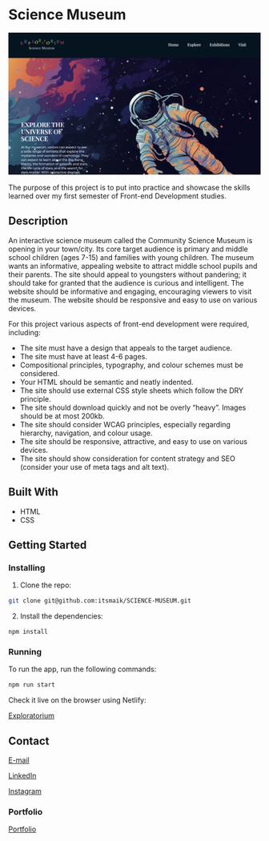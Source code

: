 # Science Museum

![image](/images/read-me-img-exploratorium.png)

The purpose of this project is to put into practice and showcase the skills learned over my first semester of Front-end Development studies.

## Description

An interactive science museum called the Community Science Museum is opening in your town/city. Its core target audience is primary and middle school children (ages 7-15) and families with young children. The museum wants an informative, appealing website to attract middle school pupils and their parents. The site should appeal to youngsters without pandering; it should take for granted that the audience is curious and intelligent. The website should be informative and engaging, encouraging viewers to visit the museum. The website should be responsive and easy to use on various devices.

For this project various aspects of front-end development were required, including:

- The site must have a design that appeals to the target audience.
- The site must have at least 4-6 pages.
- Compositional principles, typography, and colour schemes must be considered.
- Your HTML should be semantic and neatly indented.
- The site should use external CSS style sheets which follow the DRY principle.
- The site should download quickly and not be overly “heavy”. Images should be at most 200kb.
- The site should consider WCAG principles, especially regarding hierarchy, navigation, and colour usage.
- The site should be responsive, attractive, and easy to use on various devices.
- The site should show consideration for content strategy and SEO (consider your use of meta tags and alt text).

## Built With

- HTML
- CSS

## Getting Started

### Installing

1. Clone the repo:

```bash
git clone git@github.com:itsmaik/SCIENCE-MUSEUM.git
```

2. Install the dependencies:

```
npm install
```

### Running

To run the app, run the following commands:

```bash
npm run start
```

Check it live on the browser using Netlify:

[Exploratorium](https://benevolent-alpaca-7cc226.netlify.app/)

## Contact

[E-mail](mailto:itsmaik@icloud.com)

[LinkedIn](https://linkedin.com/in/maik-helland-olsen-246338294)

[Instagram](https://www.instagram.com/itsmemaik_/)


### Portfolio

[Portfolio](https://superlative-puppy-b8a481.netlify.app/)
